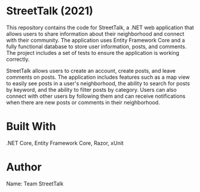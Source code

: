 ﻿# StreetTalk (2021)
 
This repository contains the code for StreetTalk, a .NET web application that allows users to share information about their neighborhood and connect with their community. The application uses Entity Framework Core and a fully functional database to store user information, posts, and comments. The project includes a set of tests to ensure the application is working correctly.

StreetTalk allows users to create an account, create posts, and leave comments on posts. The application includes features such as a map view to easily see posts in a user's neighborhood, the ability to search for posts by keyword, and the ability to filter posts by category. Users can also connect with other users by following them and can receive notifications when there are new posts or comments in their neighborhood.

# Built With
.NET Core, 
Entity Framework Core, 
Razor, 
xUnit

# Author
Name: Team StreetTalk

